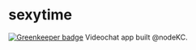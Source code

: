 # sexytime

[![Greenkeeper badge](https://badges.greenkeeper.io/zeekay/sexytime.svg)](https://greenkeeper.io/)
Videochat app built @nodeKC.
